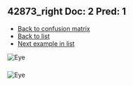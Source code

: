 ## 42873_right Doc: 2 Pred: 1
- [Back to confusion matrix](https://github.com/juliandewit/kaggle_retinopathy/blob/master/matrix.md)
- [Back to list](https://github.com/juliandewit/kaggle_retinopathy/blob/master/lists/21/list.md)
- [Next example in list](https://github.com/juliandewit/kaggle_retinopathy/blob/master/lists/21/42/42922_left.md)

![Eye](https://retinopaty.blob.core.windows.net/size1024/42873_right_2.jpeg)

### 

![Eye]()
